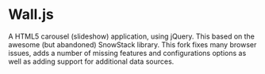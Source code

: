 Wall.js
=======

A HTML5 carousel (slideshow) application, using jQuery. This based on the awesome (but abandoned) SnowStack library. This fork fixes many browser issues, adds a number of missing features and configurations options as well as adding support for additional data sources.